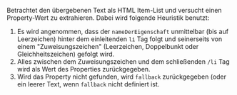Betrachtet den übergebenen Text als HTML Item-List und versucht einen Property-Wert zu extrahieren. Dabei wird folgende Heuristik benutzt:
1. Es wird angenommen, dass der `nameDerEigenschaft` unmittelbar (bis auf Leerzeichen) hinter dem einleitenden `li` Tag folgt
und seinerseits von einem "Zuweisungszeichen" (Leerzeichen, Doppelbunkt oder Gleichheitszeichen) gefolgt wird.
2. Alles zwischen dem Zuweisungszeichen und dem schließenden `/li` Tag wird als Wert des Properties zurückgegeben.
3. Wird das Property nicht gefunden, wird `fallback` zurückgegeben (oder ein leerer Text, wenn `fallback` nicht definiert ist.